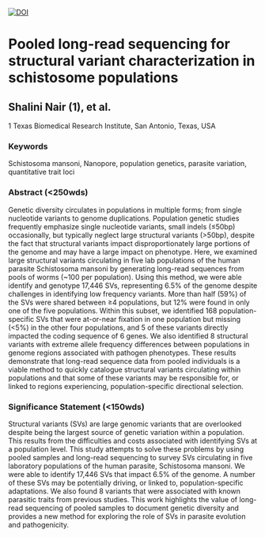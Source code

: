 [![DOI](https://zenodo.org/badge/201331948.svg)](https://doi.org/10.5281/zenodo.5590460)

# Pooled long-read sequencing for structural variant characterization in schistosome populations

## Shalini Nair (1), et al.

1 Texas Biomedical Research Institute, San Antonio, Texas, USA

### Keywords 
Schistosoma mansoni, Nanopore, population genetics, parasite variation, quantitative trait loci

### Abstract (<250wds)
Genetic diversity circulates in populations in multiple forms; from single nucleotide variants to genome duplications.  Population genetic studies frequently emphasize single nucleotide variants, small indels (≤50bp) occasionally, but typically neglect large structural variants (>50bp), despite the fact that structural variants impact disproportionately large portions of the genome and may have a large impact on phenotype.  Here, we examined large structural variants circulating in five lab populations of the human parasite Schistosoma mansoni by generating long-read sequences from pools of worms (~100 per population).  Using this method, we were able identify and genotype 17,446 SVs, representing 6.5% of the genome despite challenges in identifying low frequency variants. More than half (59%) of the SVs were shared between ≥4 populations, but 12% were found in only one of the five populations.  Within this subset, we identified 168 population-specific SVs that were at-or-near fixation in one population but missing (<5%) in the other four populations, and 5 of these variants directly impacted the coding sequence of 6 genes. We also identified 8 structural variants with extreme allele frequency differences between populations in genome regions associated with pathogen phenotypes. These results demonstrate that long-read sequence data from pooled individuals is a viable method to quickly catalogue structural variants circulating within populations and that some of these variants may be responsible for, or linked to regions experiencing, population-specific directional selection. 

### Significance Statement (<150wds)
Structural variants (SVs) are large genomic variants that are overlooked despite being the largest source of genetic variation within a population. This results from the difficulties and costs associated with identifying SVs at a population level.  This study attempts to solve these problems by using pooled samples and long-read sequencing to survey SVs circulating in five laboratory populations of the human parasite, Schistosoma mansoni. We were able to identify 17,446 SVs that impact 6.5% of the genome. A number of these SVs may be potentially driving, or linked to, population-specific adaptations. We also found 8 variants that were associated with known parasitic traits from previous studies.  This work highlights the value of long-read sequencing of pooled samples to document genetic diversity and provides a new method for exploring the role of SVs in parasite evolution and pathogenicity.


